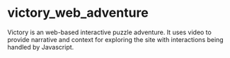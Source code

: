 # victory_web_adventure

Victory is an web-based interactive puzzle adventure. It uses video to provide narrative and context for exploring the site with interactions being handled by Javascript.
